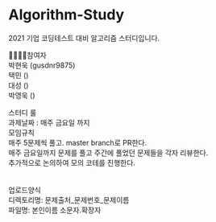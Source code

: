 # Algorithm-Study

2021 기업 코딩테스트 대비 알고리즘 스터디입니다.

👨‍👩‍👧‍👦참여자 <br>
박현욱 (gusdnr9875) <br>
택민 () <br>
대성 () <br>
박영욱 () <br>

스터디 룰 <br>
과제날짜 : 매주 금요일 까지 <br>
모임규칙 <br>
매주 5문제씩 풀고. master branch로 PR한다. <br>
매주 금요일까지 문제를 풀고 주간에 풀었던 문제들을 각자 리뷰한다. <br>
추가적으로 논의하여 모의 코테를 진행한다. <br>
 <br> <br>
업로드양식 <br>
디렉토리명: 문제출처_문제번호_문제이름 <br>
파일명: 본인이름 소문자.확장자 <br>
